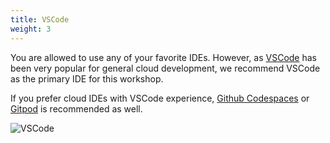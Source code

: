 ```yaml
---
title: VSCode
weight: 3
---
```


You are allowed to use any of your favorite IDEs. However, as [VSCode](https://code.visualstudio.com/) has been very popular for general cloud development, we recommend VSCode as the primary IDE for this workshop.

If you prefer cloud IDEs with VSCode experience, [Github Codespaces](https://github.com/features/codespaces) or [Gitpod](https://www.gitpod.io/) is recommended as well.

![VSCode](/images/vscode.png)
